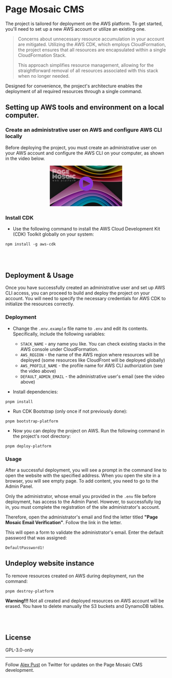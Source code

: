 # Page Mosaic CMS

The project is tailored for deployment on the AWS platform. To get started, you'll need to set up a new AWS account or utilize an existing one.

> Concerns about unnecessary resource accumulation in your account are mitigated.
> Utilizing the AWS CDK, which employs CloudFormation, the project ensures that all resources are encapsulated within a single CloudFormation Stack.
> 
>This approach simplifies resource management, allowing for the straightforward removal of all resources associated with this stack when no longer needed.

Designed for convenience, the project's architecture enables the deployment of all required resources through a single command.

## Setting up AWS tools and environment on a local computer.

### Create an administrative user on AWS and configure AWS CLI locally

Before deploying the project, you must create an administrative user on your AWS account and configure the AWS CLI on your computer, as shown in the video below.
   <p align="center">
      <a href="https://youtu.be/5_UlOTywdOA" target="_blank">
   <img src="https://github.com/pagemosaic/.github/blob/e78b5f8dc9587d939d19de70446be7124bef94a5/images/og/youtube_video_cover_image-min.png" alt="Video 1" width="45%"/>
      </a>
   </p>

### Install CDK

* Use the following command to install the AWS Cloud Development Kit (CDK) Toolkit globally on your system:
```shell
npm install -g aws-cdk
```

<br/>
<br/>

## Deployment & Usage

Once you have successfully created an administrative user and set up AWS CLI access, you can proceed to build and deploy the project on your account. 
You will need to specify the necessary credentials for AWS CDK to initialize the resources correctly.

### Deployment

* Change the `.env.example` file name to `.env` and edit its contents. Specifically, include the following variables:
   * `STACK_NAME` - any name you like. You can check existing stacks in the AWS console under CloudFormation.
   * `AWS_REGION` - the name of the AWS region where resources will be deployed (some resources like CloudFront will be deployed globally)
   * `AWS_PROFILE_NAME` - the profile name for AWS CLI authorization (see the video above)
   * `DEFAULT_ADMIN_EMAIL` - the administrative user's email (see the video above)


* Install dependencies:
```shell
pnpm install
```

* Run CDK Bootstrap (only once if not previously done):
```shell
pnpm bootstrap-platform
```

* Now you can deploy the project on AWS. Run the following command in the project's root directory:
```shell
pnpm deploy-platform
```

### Usage

After a successful deployment, you will see a prompt in the command line to open the website with the specified address. When you open the site in a browser, you will see empty page. To add content, you need to go to the Admin Panel.

Only the administrator, whose email you provided in the `.env` file before deployment, has access to the Admin Panel. However, to successfully log in, you must complete the registration of the site administrator's account.

Therefore, open the administrator's email and find the letter titled **"Page Mosaic Email Verification"**. Follow the link in the letter.

This will open a form to validate the administrator's email. Enter the default password that was assigned:
```
DefaultPassword1!
```

## Undeploy website instance

To remove resources created on AWS during deployment, run the command:
```shell
pnpm destroy-platform
```

**Warning!!!** Not all created and deployed resources on AWS account will be erased. You have to delete manually the S3 buckets and DynamoDB tables.

<br/>
<br/>

## License

GPL-3.0-only

---

Follow [Alex Pust](https://twitter.com/alex_pustovalov) on Twitter for updates on the Page Mosaic CMS development.
